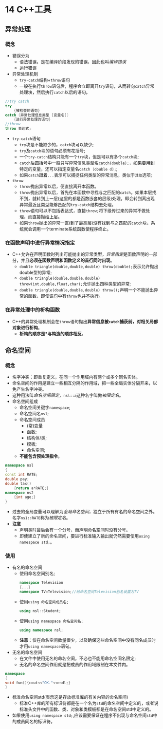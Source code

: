# 14 C++工具
## 异常处理
### 概念
- 错误分为
  - 语法错误，是在编译阶段发现的错误，因此也叫*编译错误*
  - 运行错误
- 异常处理机制
  - `try-catch`结构+`throw`语句
  - 一般在执行`throw`语句后，程序会立即离开`try`语句，从而转向`catch`异常处理块，然后执行`catch`以后的语句。
```c++
//try catch
try
	{被检查的语句}
catch (异常处理信息类型 [变量名])
	{进行异常处理的语句}
//throw
throw 表达式;
```
- `try-catch`语句
  - `try`块是不能缺少的，`catch`块可以缺少;
  - `try`及`catch`块的语句必须有花括号;
  - 一个`try-catch`结构只能有一个`try`块，但是可以有多个`catch`块;
  - `catch`后圆括号中一般只写异常信息类型名`catch(double);`，如果要用到特定的变量，还可以指定变量名`catch (double d);`;
  - 如果`catch`跟着`...`表示可以捕捉任何类型的异常消息，类似于`其他`选项;
- `throw`
  - `throw`抛出异常以后，便直接离开本函数。
  - `throw`抛出异常以后，首先在本函数中寻找与之匹配的`catch`，如果本层找不到，就转到上一层(这里的都是函数嵌套的层级)处理。即会转到离出现异常最近且类型能够匹配的`try-catch`结构去处理。
  - `throw`语句可以不包括表达式，直接`throw;`将下级传过来的异常不做处理，而直接抛给上层。
  - 如果`throw`抛出的异常一直(到了最高层)没有找到与之匹配的`catch`块，系统就会调用一个terminate系统函数使程序终止。
### 在函数声明中进行异常情况指定
- C++允许在声明函数时列出可能抛出的异常类型，*异常指定*是函数声明的一部分，并且**必须在函数声明和函数定义的首行同时出现**。
  - `double triangle(double,double,double) throw(double);`表示允许抛出double型的异常;
  - `double triangle(double,double,double) throw(int,double,float,char);`允许抛出四种类型的异常;
  - `double triangle(double,double,double) throw();`声明一个不能抛出异常的函数，即使语句中有`throw`也并不执行。
### 在异常处理中的析构函数
- C++的异常处理机制会在`throw`语句抛出**异常信息被`catch`捕获前，对相关局部对象进行析构**。
  - **析构的顺序是*与构造的顺序相反**。
## 命名空间
### 概念
- 名字冲突：即重复定义，在同一个作用域内有两个或多个同名实体。
- 命名空间的作用是建立一些相互分隔的作用域，把一些全局实体分隔开来，以免产生名字冲突。
- 这种用法叫*命名空间限定*，`nsl::a`这种名字叫做*被限定名*。
- 命名空间组成
  - 命名空间关键字`namespace`;
  - 命名空间名`nsl`;
  - 命名空间成员
	- (常)变量
	- 函数;
	- 结构体/类;
	- 模板;
	- 命名空间;
  - **不能包含预处理指令**。
```c++
namespace nsl
{
const int RATE;
double pay;
double tax()
	{return a*RATE;}
namespace ns2
	{int age;}
}
```
- 过去的全局变量可以理解为*全局命名空间*，独立于所有有名的命名空间之外。名字`ns1::RATE`称为*被限定名*。
- **注意**
  - 声明类时最后会有一个分号，而声明命名空间时没有分号。
  - 即使建立了新的命名空间，要进行标准输入输出就仍然需要使用`using namespace std;`。
### 使用
- 有名的命名空间
  - 使用命名空间别名;
	```c++
	namespace Television
	{...}
	namespace TV=Television;//给命名空间Television别名设置为TV
	```
  - 使用`using 命名空间成员名;`
	```c++
	using nsl::Student;
	```
  - 使用`using namespace 命名空间名;`
	```c++
	using namespace nsl;
	```
  - **注意**：仅在命名空间数量很少，以及确保这些命名空间中没有同名成员时才用`using namespace`语句。
- 无名的命名空间
  - 在文件中使用无名的命名空间，不必也不能用命名空间名限定;
  - 无名的命名空间作用就是把成员的作用域限制在本文件内。
```c++
namespace
{
void fun(){cout<<"OK."<<endl;}
}
```

- 标准命名空间std(表示这是存放标准库的有关内容的命名空间)
  - 标准C++库的所有标识符都是在一个名为`std`的命名空间中定义的，或者说标准头文件中的函数、类、对象和类模板都是在命名空间std中定义的。
- 如果使用`using namespace std;`,应该需要保证在程序不出现与命名空间`std`中的成员同名的标识符。
